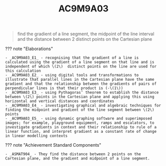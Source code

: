 ﻿---
tags: australian-curriculum
title: AC9M9A03
type: note
---
> find the gradient of a line segment, the midpoint of the line interval and the distance between 2 distinct points on the Cartesian plane

??? note "Elaborations"

	- _AC9M9A03_E1_ - recognising that the gradient of a line is calculated using the gradient of a line segment on that line and is  independent of which \(2\)  distinct points on the line are used for this calculation
	- _AC9M9A03_E2_ - using digital tools and transformations to illustrate that parallel lines in the Cartesian plane have the same gradient and that the relationship between the gradients of pairs of perpendicular lines is that their product is (-\(1\))
	- _AC9M9A03_E3_ - using Pythagoras’ theorem to establish the distance between \(2\) points in the Cartesian plane and applying this using horizontal and vertical distances and coordinates
	- _AC9M9A03_E4_ - investigating graphical and algebraic techniques for finding the midpoint and gradient of the line segment between \(2\) points
	- _AC9M9A03_E5_ - using dynamic graphing software and superimposed images; for example, playground equipment, ramps and escalators, to investigate gradients in context and their relationship to rule of a linear function, and interpret gradient as a constant rate of change in linear modelling contexts
??? note "Achievement Standard Components"

	- _ASMAT904_ - They find the distance between 2 points on the Cartesian plane, and the gradient and midpoint of a line segment.